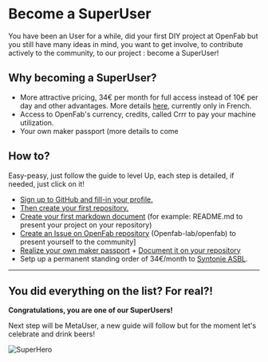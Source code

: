 # Become a SuperUser

You have been an User for a while, did your first DIY project at OpenFab but you still have many ideas in mind, 
you want to get involve, to contribute actively to the community, to our project : become a SuperUser!

## Why becoming a SuperUser?  

- More attractive pricing, 34€ per month for full access instead of 10€ per day and other advantages. 
More details [here](https://github.com/openfab-lab/openfab/wiki/Tarifs-SuperUser), currently only in French.  
- Access to OpenFab's currency, credits, called Crrr to pay your machine utilization.  
- Your own maker passport (more details to come

## How to? 

Easy-peasy, just follow the guide to level Up, each step is detailed, if needed, just click on it!  

- [Sign up to GitHub and fill-in your profile.](profile-github.md)  
- [Then create your first repository.](create-repo.md)
- [Create your first markdown document](create-md.md) (for example: README.md to present your project on your repository)
- [Create an Issue on OpenFab repository](create-issue.md) (Openfab-lab/openfab) to present yourself to the community]
- [Realize your own maker passport](https://github.com/openfab-lab/passeportMaker#how-to-make-it) + [Document it on your repository](document-passport.md)
- Setp up a permanent standing order of 34€/month to [Syntonie ASBL](http://openfab.be/adhesion).

_________

## You did everything on the list? For real?!

**Congratulations, you are one of our SuperUsers!** 


Next step will be MetaUser, a new guide will follow but for the moment let's celebrate and drink beers!

![SuperHero](http://static2.fjcdn.com/comments/I+prefer+to+appreciate+that+these+were+my+childhoods+moral+_ec9c5943e0825bab520da5ebbc951a15.jpg)
